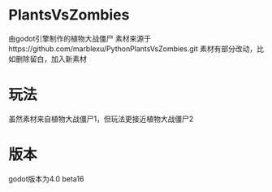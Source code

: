 # PlantsVsZombies
由godot引擎制作的植物大战僵尸
素材来源于https://github.com/marblexu/PythonPlantsVsZombies.git
素材有部分改动，比如删除留白，加入新素材

# 玩法
虽然素材来自植物大战僵尸1，但玩法更接近植物大战僵尸2

# 版本
godot版本为4.0 beta16
